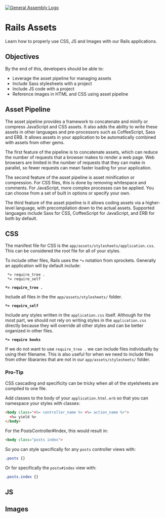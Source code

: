 [![General Assembly Logo](https://camo.githubusercontent.com/1a91b05b8f4d44b5bbfb83abac2b0996d8e26c92/687474703a2f2f692e696d6775722e636f6d2f6b6538555354712e706e67)](https://generalassemb.ly/education/web-development-immersive)

# Rails Assets

Learn how to properly use CSS, JS and Images with our Rails applications.

## Objectives

By the end of this, developers should be able to:

- Leverage the asset pipeline for managing assets
- Include Sass stylesheets with a project
- Include JS code with a project
- Reference images in HTML and CSS using asset pipeline


## Asset Pipeline

The asset pipeline provides a framework to concatenate and minify or compress JavaScript and CSS assets. It also adds the ability to write these assets in other languages and pre-processors such as CoffeeScript, Sass and ERB. It allows assets in your application to be automatically combined with assets from other gems.

The first feature of the pipeline is to concatenate assets, which can reduce the number of requests that a browser makes to render a web page. Web browsers are limited in the number of requests that they can make in parallel, so fewer requests can mean faster loading for your application.

The second feature of the asset pipeline is asset minification or compression. For CSS files, this is done by removing whitespace and comments. For JavaScript, more complex processes can be applied. You can choose from a set of built in options or specify your own.

The third feature of the asset pipeline is it allows coding assets via a higher-level language, with precompilation down to the actual assets. Supported languages include Sass for CSS, CoffeeScript for JavaScript, and ERB for both by default.

## CSS

The manifest file for CSS is the `app/assets/stylesheets/application.css`.  This can be considered the root file for all of your styles.

To include other files, Rails uses the `*=` notation from sprockets.  Generally an application will by default include:
```
 *= require_tree .
 *= require_self
 ```
 
**`*= require_tree .`**

Include all files in the the `app/assets/stylesheets/` folder.

 
**`*= require_self`**

Include any styles written in the `application.css` itself.  Although for the most part, we should not rely on writing styles in the `application.css` directly because they will override all other styles and can be better organized in other files.

**`*= require books`**

If we do not want to use `require_tree .` we can include files individually by using their filename.  This is also useful for when we need to include files from other libararies that are not in our `app/assets/stylesheets/` folder.

### Pro-Tip

CSS cascading and specificity can be tricky when all of the styelsheets are compiled to one file. 

Add classes to the body of your `application.html.erb` so that you can namespace your styles with classes:
```html 
<body class="<%= controller_name %> <%= action_name %>">
  <%= yield %>
</body>
```

For the PostsController#Index, this would result in: 
```html
<body class="posts index">
```

So you can style specifically for any `posts` controller views with:
```css
.posts {}
```

Or for specifically the `posts#index` view with:
```css
.posts.index {}
```

## JS

## Images
